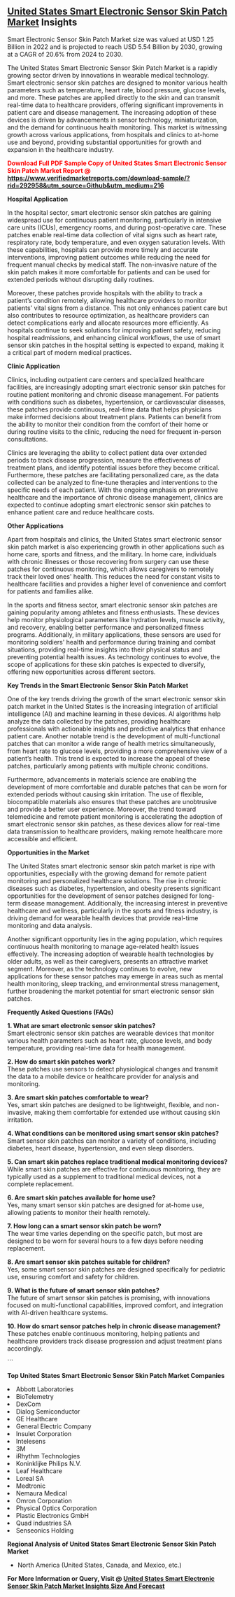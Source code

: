 <h2><a href="https://www.verifiedmarketreports.com/download-sample/?rid=292958&amp;utm_source=Github&amp;utm_medium=216" target="_blank">United States Smart Electronic Sensor Skin Patch Market</a> Insights</h2><p>Smart Electronic Sensor Skin Patch Market size was valued at USD 1.25 Billion in 2022 and is projected to reach USD 5.54 Billion by 2030, growing at a CAGR of 20.6% from 2024 to 2030.</p><p><p>The United States Smart Electronic Sensor Skin Patch Market is a rapidly growing sector driven by innovations in wearable medical technology. Smart electronic sensor skin patches are designed to monitor various health parameters such as temperature, heart rate, blood pressure, glucose levels, and more. These patches are applied directly to the skin and can transmit real-time data to healthcare providers, offering significant improvements in patient care and disease management. The increasing adoption of these devices is driven by advancements in sensor technology, miniaturization, and the demand for continuous health monitoring. This market is witnessing growth across various applications, from hospitals and clinics to at-home use and beyond, providing substantial opportunities for growth and expansion in the healthcare industry. <strong><p><span class=""><span style="color: #ff0000;"><strong>Download Full PDF Sample Copy of United States Smart Electronic Sensor Skin Patch Market Report</strong> @ </span><a href="https://www.verifiedmarketreports.com/download-sample/?rid=292958&amp;utm_source=Github&amp;utm_medium=216" target="_blank">https://www.verifiedmarketreports.com/download-sample/?rid=292958&amp;utm_source=Github&amp;utm_medium=216</a></span></p></strong></p><p><strong>Hospital Application</strong></p><p>In the hospital sector, smart electronic sensor skin patches are gaining widespread use for continuous patient monitoring, particularly in intensive care units (ICUs), emergency rooms, and during post-operative care. These patches enable real-time data collection of vital signs such as heart rate, respiratory rate, body temperature, and even oxygen saturation levels. With these capabilities, hospitals can provide more timely and accurate interventions, improving patient outcomes while reducing the need for frequent manual checks by medical staff. The non-invasive nature of the skin patch makes it more comfortable for patients and can be used for extended periods without disrupting daily routines.</p><p>Moreover, these patches provide hospitals with the ability to track a patient’s condition remotely, allowing healthcare providers to monitor patients' vital signs from a distance. This not only enhances patient care but also contributes to resource optimization, as healthcare providers can detect complications early and allocate resources more efficiently. As hospitals continue to seek solutions for improving patient safety, reducing hospital readmissions, and enhancing clinical workflows, the use of smart sensor skin patches in the hospital setting is expected to expand, making it a critical part of modern medical practices.</p><p><strong>Clinic Application</strong></p><p>Clinics, including outpatient care centers and specialized healthcare facilities, are increasingly adopting smart electronic sensor skin patches for routine patient monitoring and chronic disease management. For patients with conditions such as diabetes, hypertension, or cardiovascular diseases, these patches provide continuous, real-time data that helps physicians make informed decisions about treatment plans. Patients can benefit from the ability to monitor their condition from the comfort of their home or during routine visits to the clinic, reducing the need for frequent in-person consultations.</p><p>Clinics are leveraging the ability to collect patient data over extended periods to track disease progression, measure the effectiveness of treatment plans, and identify potential issues before they become critical. Furthermore, these patches are facilitating personalized care, as the data collected can be analyzed to fine-tune therapies and interventions to the specific needs of each patient. With the ongoing emphasis on preventive healthcare and the importance of chronic disease management, clinics are expected to continue adopting smart electronic sensor skin patches to enhance patient care and reduce healthcare costs.</p><p><strong>Other Applications</strong></p><p>Apart from hospitals and clinics, the United States smart electronic sensor skin patch market is also experiencing growth in other applications such as home care, sports and fitness, and the military. In home care, individuals with chronic illnesses or those recovering from surgery can use these patches for continuous monitoring, which allows caregivers to remotely track their loved ones' health. This reduces the need for constant visits to healthcare facilities and provides a higher level of convenience and comfort for patients and families alike.</p><p>In the sports and fitness sector, smart electronic sensor skin patches are gaining popularity among athletes and fitness enthusiasts. These devices help monitor physiological parameters like hydration levels, muscle activity, and recovery, enabling better performance and personalized fitness programs. Additionally, in military applications, these sensors are used for monitoring soldiers' health and performance during training and combat situations, providing real-time insights into their physical status and preventing potential health issues. As technology continues to evolve, the scope of applications for these skin patches is expected to diversify, offering new opportunities across different sectors.</p><p><strong>Key Trends in the Smart Electronic Sensor Skin Patch Market</strong></p><p>One of the key trends driving the growth of the smart electronic sensor skin patch market in the United States is the increasing integration of artificial intelligence (AI) and machine learning in these devices. AI algorithms help analyze the data collected by the patches, providing healthcare professionals with actionable insights and predictive analytics that enhance patient care. Another notable trend is the development of multi-functional patches that can monitor a wide range of health metrics simultaneously, from heart rate to glucose levels, providing a more comprehensive view of a patient’s health. This trend is expected to increase the appeal of these patches, particularly among patients with multiple chronic conditions.</p><p>Furthermore, advancements in materials science are enabling the development of more comfortable and durable patches that can be worn for extended periods without causing skin irritation. The use of flexible, biocompatible materials also ensures that these patches are unobtrusive and provide a better user experience. Moreover, the trend toward telemedicine and remote patient monitoring is accelerating the adoption of smart electronic sensor skin patches, as these devices allow for real-time data transmission to healthcare providers, making remote healthcare more accessible and efficient.</p><p><strong>Opportunities in the Market</strong></p><p>The United States smart electronic sensor skin patch market is ripe with opportunities, especially with the growing demand for remote patient monitoring and personalized healthcare solutions. The rise in chronic diseases such as diabetes, hypertension, and obesity presents significant opportunities for the development of sensor patches designed for long-term disease management. Additionally, the increasing interest in preventive healthcare and wellness, particularly in the sports and fitness industry, is driving demand for wearable health devices that provide real-time monitoring and data analysis.</p><p>Another significant opportunity lies in the aging population, which requires continuous health monitoring to manage age-related health issues effectively. The increasing adoption of wearable health technologies by older adults, as well as their caregivers, presents an attractive market segment. Moreover, as the technology continues to evolve, new applications for these sensor patches may emerge in areas such as mental health monitoring, sleep tracking, and environmental stress management, further broadening the market potential for smart electronic sensor skin patches.</p><p><strong>Frequently Asked Questions (FAQs)</strong></p><p><strong>1. What are smart electronic sensor skin patches?</strong><br> Smart electronic sensor skin patches are wearable devices that monitor various health parameters such as heart rate, glucose levels, and body temperature, providing real-time data for health management.</p><p><strong>2. How do smart skin patches work?</strong><br> These patches use sensors to detect physiological changes and transmit the data to a mobile device or healthcare provider for analysis and monitoring.</p><p><strong>3. Are smart skin patches comfortable to wear?</strong><br> Yes, smart skin patches are designed to be lightweight, flexible, and non-invasive, making them comfortable for extended use without causing skin irritation.</p><p><strong>4. What conditions can be monitored using smart sensor skin patches?</strong><br> Smart sensor skin patches can monitor a variety of conditions, including diabetes, heart disease, hypertension, and even sleep disorders.</p><p><strong>5. Can smart skin patches replace traditional medical monitoring devices?</strong><br> While smart skin patches are effective for continuous monitoring, they are typically used as a supplement to traditional medical devices, not a complete replacement.</p><p><strong>6. Are smart skin patches available for home use?</strong><br> Yes, many smart sensor skin patches are designed for at-home use, allowing patients to monitor their health remotely.</p><p><strong>7. How long can a smart sensor skin patch be worn?</strong><br> The wear time varies depending on the specific patch, but most are designed to be worn for several hours to a few days before needing replacement.</p><p><strong>8. Are smart sensor skin patches suitable for children?</strong><br> Yes, some smart sensor skin patches are designed specifically for pediatric use, ensuring comfort and safety for children.</p><p><strong>9. What is the future of smart sensor skin patches?</strong><br> The future of smart sensor skin patches is promising, with innovations focused on multi-functional capabilities, improved comfort, and integration with AI-driven healthcare systems.</p><p><strong>10. How do smart sensor patches help in chronic disease management?</strong><br> These patches enable continuous monitoring, helping patients and healthcare providers track disease progression and adjust treatment plans accordingly.</p>```</p><p><strong>Top United States Smart Electronic Sensor Skin Patch Market Companies</strong></p><div data-test-id=""><p><li>Abbott Laboratories</li><li> BioTelemetry</li><li> DexCom</li><li> Dialog Semiconductor</li><li> GE Healthcare</li><li> General Electric Company</li><li> Insulet Corporation</li><li> Intelesens</li><li> 3M</li><li> iRhythm Technologies</li><li> Koninklijke Philips N.V.</li><li> Leaf Healthcare</li><li> Loreal SA</li><li> Medtronic</li><li> Nemaura Medical</li><li> Omron Corporation</li><li> Physical Optics Corporation</li><li> Plastic Electronics GmbH</li><li> Quad industries SA</li><li> Senseonics Holding</li></p><div><strong>Regional Analysis of&nbsp;United States Smart Electronic Sensor Skin Patch Market</strong></div><ul><li dir="ltr"><p dir="ltr">North America&nbsp;(United States, Canada, and Mexico, etc.)</p></li></ul><p><strong>For More Information or Query, Visit @&nbsp;</strong><strong><a href="https://www.verifiedmarketreports.com/product/smart-electronic-sensor-skin-patch-market/?utm_source=Github&amp;utm_medium=216" target="_blank">United States Smart Electronic Sensor Skin Patch Market Insights Size And Forecast</a></strong></p></div>
